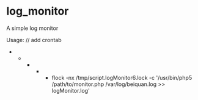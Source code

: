 # log_monitor
A simple log monitor

Usage:
// add crontab
* * * * * flock -nx /tmp/script.logMonitor6.lock -c '/usr/bin/php5 /path/to/monitor.php /var/log/beiquan.log >> logMonitor.log'
